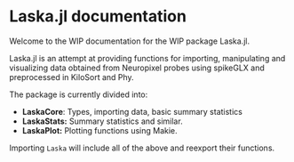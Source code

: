 # Laska.jl documentation

Welcome to the WIP documentation for the WIP package Laska.jl.

Laska.jl is an attempt at providing functions for importing, manipulating and visualizing
data obtained from Neuropixel probes using spikeGLX and preprocessed in KiloSort and Phy.

The package is currently divided into:

- **LaskaCore**: Types, importing data, basic summary statistics
- **LaskaStats:** Summary statistics and similar.
- **LaskaPlot:** Plotting functions using Makie.

Importing `Laska` will include all of the above and reexport their functions.
